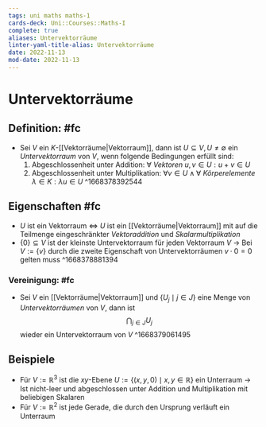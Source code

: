 ```yaml
---
tags: uni maths maths-1
cards-deck: Uni::Courses::Maths-I
complete: true
aliases: Untervektorräume
linter-yaml-title-alias: Untervektorräume
date: 2022-11-13
mod-date: 2022-11-13
---
```


# Untervektorräume

## Definition: #fc
- Sei $V$ ein $K$-[[Vektorräume|Vektorraum]], dann ist $U\subseteq V,U\neq\emptyset$ ein *Untervektorraum* von $V$, wenn folgende Bedingungen erfüllt sind:
	1. Abgeschlossenheit unter Addition: $\forall$ *Vektoren* $u,v\in U:u+v\in U$
	2. Abgeschlossenheit unter Multiplikation: $\forall v\in U\wedge\forall$ *Körperelemente* $\lambda\in K:\lambda u\in U$
^1668378392544

## Eigenschaften #fc
- $U$ ist ein Vektorraum $\Leftrightarrow$ $U$ ist ein [[Vektorräume|Vektorraum]] mit auf die Teilmenge eingeschränkter *Vektoraddition* und *Skalarmultiplikation*
- $\{0\}\subseteq V$ ist der kleinste Untervektorraum für jeden Vektorraum $V$
	-> Bei $V:=\{v\}$ durch die zweite Eigenschaft von Untervektorräumen $v\cdot0=0$ gelten muss
^1668378881394

### Vereinigung: #fc
- Sei $V$ ein [[Vektorräume|Vektorraum]] und $\{U_j\mid j\in J\}$ eine Menge von *Untervektorräumen* von $V$, dann ist $$\bigcap_{j\in J}U_j$$ wieder ein Untervektorraum von $V$
^1668379061495

## Beispiele
- Für $V:=\mathbb{R}^3$ ist die $xy$-Ebene $U:=\{(x,y,0)\mid x,y\in\mathbb{R}\}$ ein Unterraum
	-> Ist nicht-leer und abgeschlossen unter Addition und Multiplikation mit beliebigen Skalaren
- Für $V:=\mathbb{R}^2$ ist jede Gerade, die durch den Ursprung verläuft ein Unterraum
